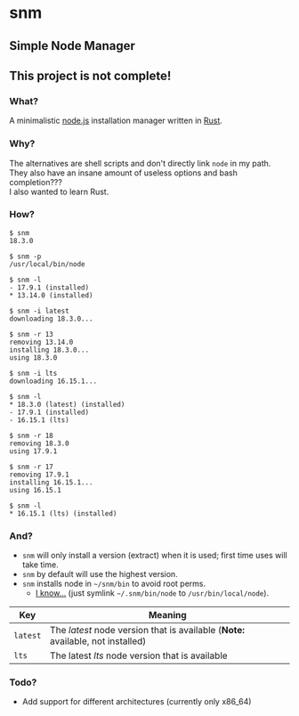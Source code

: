 # snm

## Simple Node Manager
## This project is not complete!

### What?

A minimalistic [node.js](https://nodejs.org/) installation manager written in [Rust](https://www.rust-lang.org/).

### Why?

The alternatives are shell scripts and don't directly link `node` in my path.  
They also have an insane amount of useless options and bash completion???  
I also wanted to learn Rust.

### How?

```
$ snm
18.3.0

$ snm -p
/usr/local/bin/node

$ snm -l
- 17.9.1 (installed)
* 13.14.0 (installed)

$ snm -i latest
downloading 18.3.0...

$ snm -r 13
removing 13.14.0
installing 18.3.0...
using 18.3.0

$ snm -i lts
downloading 16.15.1...

$ snm -l
* 18.3.0 (latest) (installed)
- 17.9.1 (installed)
- 16.15.1 (lts)

$ snm -r 18
removing 18.3.0
using 17.9.1

$ snm -r 17
removing 17.9.1
installing 16.15.1...
using 16.15.1

$ snm -l
* 16.15.1 (lts) (installed)
```

### And?

- `snm` will only install a version (extract) when it is used; first time uses will take time.
- `snm` by default will use the highest version.
- `snm` installs node in `~/snm/bin` to avoid root perms.
	- [I know...](#why) (just symlink `~/.snm/bin/node` to `/usr/bin/local/node`).

| Key | Meaning |
| --- | --- |
| `latest` | The *latest* node version that is available (**Note:** available, not installed) |
| `lts` | The latest *lts* node version that is available |

### Todo?

- Add support for different architectures (currently only x86_64)
